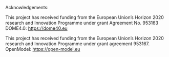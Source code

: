 Acknowledgements:

This project has received funding from the European Union’s Horizon 2020 research and Innovation Programme under grant Agreement No. 953163 DOME4.0: https://dome40.eu

This project has received funding from the European Union’s Horizon 2020 research and Innovation Programme under grant agreement 953167. OpenModel: https://open-model.eu



